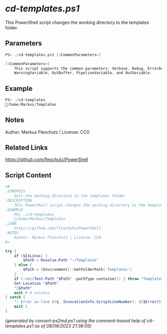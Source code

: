 *cd-templates.ps1*
================

This PowerShell script changes the working directory to the templates folder.

Parameters
----------
```powershell
PS> ./cd-templates.ps1 [<CommonParameters>]

[<CommonParameters>]
    This script supports the common parameters: Verbose, Debug, ErrorAction, ErrorVariable, WarningAction, 
    WarningVariable, OutBuffer, PipelineVariable, and OutVariable.
```

Example
-------
```powershell
PS> ./cd-templates
📂/home/Markus/Templates

```

Notes
-----
Author: Markus Fleschutz | License: CC0

Related Links
-------------
https://github.com/fleschutz/PowerShell

Script Content
--------------
```powershell
<#
.SYNOPSIS
	Sets the working directory to the templates folder
.DESCRIPTION
	This PowerShell script changes the working directory to the templates folder.
.EXAMPLE
	PS> ./cd-templates
	📂/home/Markus/Templates
.LINK
	https://github.com/fleschutz/PowerShell
.NOTES
	Author: Markus Fleschutz | License: CC0
#>

try {
	if ($IsLinux) {
		$Path = Resolve-Path "~/Templates"
	} else {
		$Path = [Environment]::GetFolderPath('Templates')
	}
	if (-not(Test-Path "$Path" -pathType container)) { throw "Templates folder at 📂$Path doesn't exist (yet)" }
	Set-Location "$Path"
	"📂$Path"
	exit 0 # success
} catch {
	"⚠️ Error in line $($_.InvocationInfo.ScriptLineNumber): $($Error[0])"
	exit 1
}
```

*(generated by convert-ps2md.ps1 using the comment-based help of cd-templates.ps1 as of 08/06/2023 21:36:05)*
